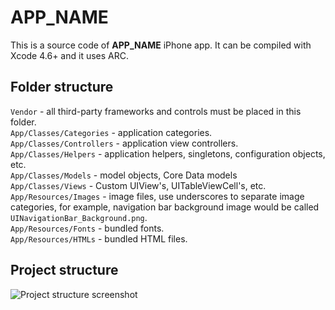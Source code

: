 # __APP_NAME__

This is a source code of __APP_NAME__ iPhone app. It can be compiled with Xcode 4.6+ and it uses ARC.

## Folder structure

`Vendor` - all third-party frameworks and controls must be placed in this folder.<br />
`App/Classes/Categories` - application categories.<br />
`App/Classes/Controllers` - application view controllers.<br />
`App/Classes/Helpers` - application helpers, singletons, configuration objects, etc.<br />
`App/Classes/Models` - model objects, Core Data models<br />
`App/Classes/Views` - Custom UIView's, UITableViewCell's, etc.<br />
`App/Resources/Images` - image files, use underscores to separate image categories, for example, navigation bar background image would be called `UINavigationBar_Background.png`.<br />
`App/Resources/Fonts` - bundled fonts.<br />
`App/Resources/HTMLs` - bundled HTML files.

## Project structure
![Project structure screenshot](https://raw.github.com/romaonthego/Objective-C-Style-Guide/master/SampleApp/Project.png "Project structure screenshot")